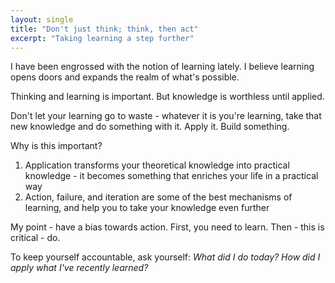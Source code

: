 ```yaml
---
layout: single
title: "Don't just think; think, then act"
excerpt: "Taking learning a step further"
---
```


I have been engrossed with the notion of learning lately. I believe learning opens doors and expands the realm of what's possible. 

Thinking and learning is important. But knowledge is worthless until applied. 

Don't let your learning go to waste - whatever it is you're learning, take that new knowledge and do something with it. Apply it. Build something. 

Why is this important? 
1. Application transforms your theoretical knowledge into practical knowledge - it becomes something that enriches your life in a practical way
2. Action, failure, and iteration are some of the best mechanisms of learning, and help you to take your knowledge even further

My point - have a bias towards action. First, you need to learn. Then - this is critical - do. 

To keep yourself accountable, ask yourself: *What did I do today? How did I apply what I've recently learned?*




